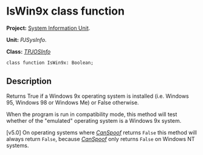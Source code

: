 # IsWin9x class function #

**Project:** [System Information Unit](SystemInformationUnit.md).

**Unit:** _PJSysInfo_.

**Class:** _[TPJOSInfo](TPJOSInfo.md)_

```
class function IsWin9x: Boolean;
```

## Description ##

Returns True if a Windows 9x operating system is installed (i.e. Windows 95, Windows 98 or Windows Me) or False otherwise.

When the program is run in compatibility mode, this method will test whether of the "emulated" operating system is a Windows 9x system.

[v5.0] On operating systems where _[CanSpoof](TPJOSInfoCanSpoof.md)_ returns `False` this method will always return `False`, because _[CanSpoof](TPJOSInfoCanSpoof.md)_ only returns `False` on Windows NT systems.